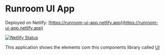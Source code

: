 # Runroom UI App

Deployed on Netlify: [https://runroom-ui-app.netlify.app](https://runroom-ui-app.netlify.app)

[![Netlify Status](https://api.netlify.com/api/v1/badges/d1804a05-681f-4b94-b309-a414089d41fb/deploy-status)](https://app.netlify.com/sites/runroom-ui-app/deploys)

This application shows the elements com this components library called [UI](https://github.com/Runroom/ui)
